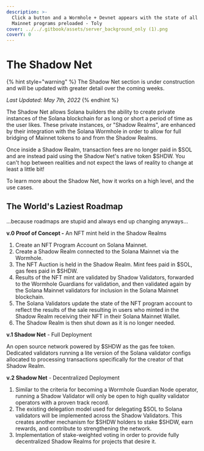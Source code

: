 ```yaml
---
description: >-
  Click a button and a Wormhole + Devnet appears with the state of all Solana
  Mainnet programs preloaded - Toly
cover: ../../.gitbook/assets/server_background_only (1).png
coverY: 0
---
```


# The Shadow Net

{% hint style="warning" %}
The Shadow Net section is under construction and will be updated with greater detail over the coming weeks.&#x20;

_Last Updated: May 7th, 2022_
{% endhint %}

The Shadow Net allows Solana builders the ability to create private instances of the Solana blockchain for as long or short a period of time as the user likes. These private instances, or "Shadow Realms", are enhanced by their integration with the Solana Wormhole in order to allow for full bridging of Mainnet tokens to and from the Shadow Realms.&#x20;

Once inside a Shadow Realm, transaction fees are no longer paid in $SOL and are instead paid using the Shadow Net's native token $SHDW. You can't hop between realities and not expect the laws of reality to change at least a little bit!

To learn more about the Shadow Net, how it works on a high level, and the use cases.

## The World's Laziest Roadmap

...because roadmaps are stupid and always end up changing anyways...

**v.0 Proof of Concept -** An NFT mint held in the Shadow Realms

1. Create an NFT Program Account on Solana Mainnet.
2. Create a Shadow Realm connected to the Solana Mainnet via the Wormhole.
3. The NFT Auction is held in the Shadow Realm. Mint fees paid in $SOL, gas fees paid in $SHDW.
4. Results of the NFT mint are validated by Shadow Validators, forwarded to the Wormhole Guardians for validation, and then validated again by the Solana Mainnet validators for inclusion in the Solana Mainnet blockchain.
5. The Solana Validators update the state of the NFT program account to reflect the results of the sale resulting in users who minted in the Shadow Realm receiving their NFT in their Solana Mainnet Wallet.
6. The Shadow Realm is then shut down as it is no longer needed.

**v.1 Shadow Net** - Full Deployment

An open source network powered by $SHDW as the gas fee token. Dedicated validators running a lite version of the Solana validator configs allocated to processing transactions specifically for the creator of that Shadow Realm.

**v.2 Shadow Net** - Decentralized Deployment

1. Similar to the criteria for becoming a Wormhole Guardian Node operator, running a Shadow Validator will only be open to high quality validator operators with a proven track record.
2. The existing delegation model used for delegating $SOL to Solana validators will be implemented across the Shadow Validators. This creates another mechanism for $SHDW holders to stake $SHDW, earn rewards, and contribute to strengthening the network.
3. Implementation of stake-weighted voting in order to provide fully decentralized Shadow Realms for projects that desire it.

